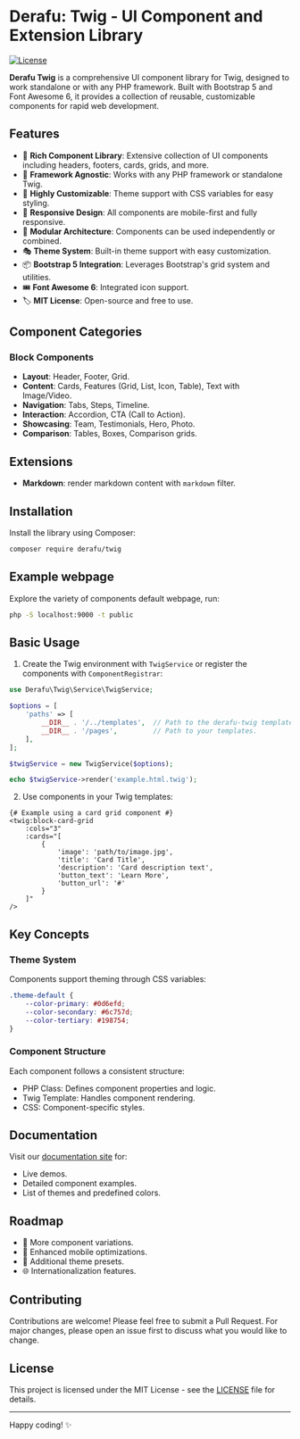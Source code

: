 # Derafu: Twig - UI Component and Extension Library

[![License](https://img.shields.io/badge/license-MIT-blue.svg)](https://opensource.org/licenses/MIT)

**Derafu Twig** is a comprehensive UI component library for Twig, designed to work standalone or with any PHP framework. Built with Bootstrap 5 and Font Awesome 6, it provides a collection of reusable, customizable components for rapid web development.

## Features

- 🎨 **Rich Component Library**: Extensive collection of UI components including headers, footers, cards, grids, and more.
- 🎯 **Framework Agnostic**: Works with any PHP framework or standalone Twig.
- 🔧 **Highly Customizable**: Theme support with CSS variables for easy styling.
- 📱 **Responsive Design**: All components are mobile-first and fully responsive.
- 🧩 **Modular Architecture**: Components can be used independently or combined.
- 🎭 **Theme System**: Built-in theme support with easy customization.
- 📦 **Bootstrap 5 Integration**: Leverages Bootstrap's grid system and utilities.
- 🎟️ **Font Awesome 6**: Integrated icon support.
- 🏷️ **MIT License**: Open-source and free to use.

## Component Categories

### Block Components

- **Layout**: Header, Footer, Grid.
- **Content**: Cards, Features (Grid, List, Icon, Table), Text with Image/Video.
- **Navigation**: Tabs, Steps, Timeline.
- **Interaction**: Accordion, CTA (Call to Action).
- **Showcasing**: Team, Testimonials, Hero, Photo.
- **Comparison**: Tables, Boxes, Comparison grids.

## Extensions

- **Markdown**: render markdown content with `markdown` filter.

## Installation

Install the library using Composer:

```bash
composer require derafu/twig
```

## Example webpage

Explore the variety of components default webpage, run:

```bash
php -S localhost:9000 -t public
```

## Basic Usage

1. Create the Twig environment with `TwigService` or register the components with `ComponentRegistrar`:

```php
use Derafu\Twig\Service\TwigService;

$options = [
    'paths' => [
        __DIR__ . '/../templates',  // Path to the derafu-twig templates.
        __DIR__ . '/pages',         // Path to your templates.
    ],
];

$twigService = new TwigService($options);

echo $twigService->render('example.html.twig');
```

2. Use components in your Twig templates:

```twig
{# Example using a card grid component #}
<twig:block-card-grid
    :cols="3"
    :cards="[
        {
            'image': 'path/to/image.jpg',
            'title': 'Card Title',
            'description': 'Card description text',
            'button_text': 'Learn More',
            'button_url': '#'
        }
    ]"
/>
```

## Key Concepts

### Theme System
Components support theming through CSS variables:
```css
.theme-default {
    --color-primary: #0d6efd;
    --color-secondary: #6c757d;
    --color-tertiary: #198754;
}
```

### Component Structure

Each component follows a consistent structure:

- PHP Class: Defines component properties and logic.
- Twig Template: Handles component rendering.
- CSS: Component-specific styles.

## Documentation

Visit our [documentation site](https://derafu.org/twig) for:

- Live demos.
- Detailed component examples.
- List of themes and predefined colors.

## Roadmap

- 🔌 More component variations.
- 📱 Enhanced mobile optimizations.
- 🎨 Additional theme presets.
- 🌐 Internationalization features.

## Contributing

Contributions are welcome! Please feel free to submit a Pull Request. For major changes, please open an issue first to discuss what you would like to change.

## License

This project is licensed under the MIT License - see the [LICENSE](https://github.com/derafu/twig/blob/main/LICENSE) file for details.

---

Happy coding! ✨
